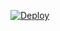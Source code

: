 










[![Deploy](https://www.herokucdn.com/deploy/button.svg)](https://heroku.com/deploy?template=https://github.com/CYBERXKID/CARNEGIE-MD)


